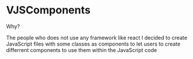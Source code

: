 # VJSComponents

Why?

The people who does not use any framework like react I decided to create JavaScript files with some classes as components to let users to create differrent components to use them within the JavaScript code
